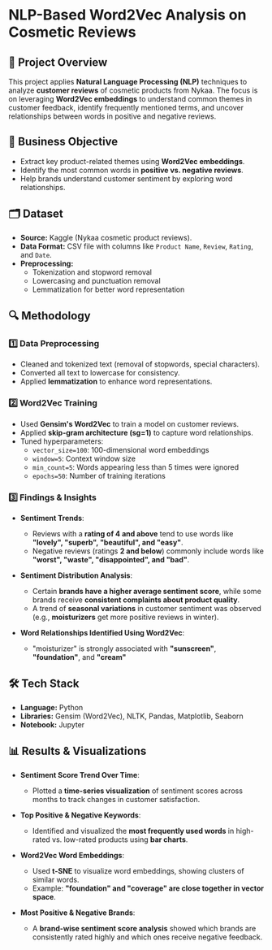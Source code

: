 # **NLP-Based Word2Vec Analysis on Cosmetic Reviews**

## 📌 **Project Overview**

This project applies **Natural Language Processing (NLP)** techniques to analyze **customer reviews** of cosmetic products from Nykaa. The focus is on leveraging **Word2Vec embeddings** to understand common themes in customer feedback, identify frequently mentioned terms, and uncover relationships between words in positive and negative reviews.

## 🎯 **Business Objective**

- Extract key product-related themes using **Word2Vec embeddings**.
- Identify the most common words in **positive vs. negative reviews**.
- Help brands understand customer sentiment by exploring word relationships.

## 🗂 **Dataset**

- **Source:** Kaggle (Nykaa cosmetic product reviews).
- **Data Format:** CSV file with columns like `Product Name`, `Review`, `Rating`, and `Date`.
- **Preprocessing:**
  - Tokenization and stopword removal
  - Lowercasing and punctuation removal
  - Lemmatization for better word representation

## 🔍 **Methodology**

### 1️⃣ **Data Preprocessing**

- Cleaned and tokenized text (removal of stopwords, special characters).
- Converted all text to lowercase for consistency.
- Applied **lemmatization** to enhance word representations.

### 2️⃣ **Word2Vec Training**

- Used **Gensim's Word2Vec** to train a model on customer reviews.
- Applied **skip-gram architecture (sg=1)** to capture word relationships.
- Tuned hyperparameters:
  - `vector_size=100`: 100-dimensional word embeddings
  - `window=5`: Context window size
  - `min_count=5`: Words appearing less than 5 times were ignored
  - `epochs=50`: Number of training iterations

### 3️⃣ **Findings & Insights**

- **Sentiment Trends**:
  - Reviews with a **rating of 4 and above** tend to use words like **"lovely", "superb", "beautiful", and "easy"**.
  - Negative reviews (ratings **2 and below**) commonly include words like **"worst", "waste", "disappointed", and "bad"**.

- **Sentiment Distribution Analysis**:
  - Certain **brands have a higher average sentiment score**, while some brands receive **consistent complaints about product quality**.
  - A trend of **seasonal variations** in customer sentiment was observed (e.g., **moisturizers** get more positive reviews in winter).

- **Word Relationships Identified Using Word2Vec**:
  - "moisturizer" is strongly associated with **"sunscreen"**, **"foundation"**, and **"cream"**

## 🛠 **Tech Stack**

- **Language:** Python
- **Libraries:** Gensim (Word2Vec), NLTK, Pandas, Matplotlib, Seaborn
- **Notebook:** Jupyter

## 📊 **Results & Visualizations**

- **Sentiment Score Trend Over Time**:
  - Plotted a **time-series visualization** of sentiment scores across months to track changes in customer satisfaction.

- **Top Positive & Negative Keywords**:
  - Identified and visualized the **most frequently used words** in high-rated vs. low-rated products using **bar charts**.

- **Word2Vec Word Embeddings**:
  - Used **t-SNE** to visualize word embeddings, showing clusters of similar words.
  - Example: **"foundation" and "coverage" are close together in vector space**.

- **Most Positive & Negative Brands**:
  - A **brand-wise sentiment score analysis** showed which brands are consistently rated highly and which ones receive negative feedback.
